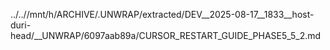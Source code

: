 ../..//mnt/h/ARCHIVE/.UNWRAP/extracted/DEV__2025-08-17__1833__host-duri-head/__UNWRAP/6097aab89a/CURSOR_RESTART_GUIDE_PHASE5_5_2.md